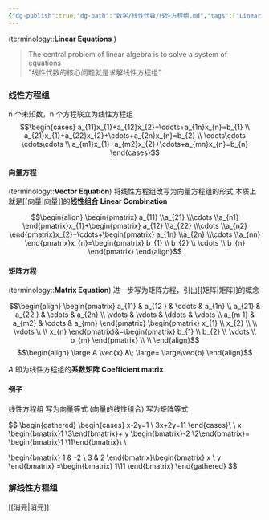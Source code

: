 ```yaml
---
{"dg-publish":true,"dg-path":"数学/线性代数/线性方程组.md","tags":["Linear","Equation"],"Level":1,"permalink":"/数学/线性代数/线性方程组/","dgPassFrontmatter":true,"noteIcon":"","created":"2024-05-21T15:20:28.621+08:00","updated":"2024-09-19T14:44:00.455+08:00"}
---
```


 (terminology::**Linear Equations** )

>The central problem of linear algebra is to solve a system of equations  
>"线性代数的核心问题就是求解线性方程组"

### 线性方程组
n 个未知数，n 个方程联立为线性方程组
$$\begin{cases}
a_{11}x_{1}+a_{12}x_{2}+\cdots+a_{1n}x_{n}=b_{1} \\
a_{21}x_{1}+a_{22}x_{2}+\cdots+a_{2n}x_{n}=b_{2} \\ 
 \cdots\cdots \cdots\cdots \\
a_{m1}x_{1}+a_{m2}x_{2}+\cdots+a_{mn}x_{n}=b_{n}
\end{cases}$$

#### 向量方程
(terminology::**Vector Equation**)
将线性方程组改写为向量方程组的形式
本质上就是[[向量\|向量]]的**线性组合**  **Linear Combination**

$$\begin{align}
\begin{pmatrix}
a_{11} \\a_{21} \\\cdots \\a_{n1}
\end{pmatrix}x_{1}+\begin{pmatrix}
a_{12} \\a_{22} \\\cdots \\a_{n2}
\end{pmatrix}x_{2}+\cdots+\begin{pmatrix}
a_{1n} \\a_{2n} \\\cdots \\a_{nn}
\end{pmatrix}x_{n}=\begin{pmatrix}
b_{1} \\
b_{2} \\
\cdots \\
b_{n}
\end{pmatrix}
\end{align}$$


#### 矩阵方程
(terminology::**Matrix Equation**)
进一步写为矩阵方程，引出[[矩阵\|矩阵]]的概念

$$\begin{align}
\begin{pmatrix}
a_{11} & a_{12 } & \cdots & a_{1n} \\
a_{21} & a_{22 } & \cdots & a_{2n} \\
\vdots  &  \vdots  & \ddots  & \vdots \\
a_{m 1} & a_{m2} & \cdots  & a_{mn}
\end{pmatrix} 
\begin{pmatrix}
x_{1} \\
x_{2} \\ \\
\vdots \\ \\
x_{n}
\end{pmatrix}&=\begin{pmatrix}
b_{1} \\
b_{2} \\
\vdots \\
b_{m}
\end{pmatrix} \\ \\
\end{align}$$
$$\begin{align}
\large  A \vec{x} &\; \large= \large\vec{b}
\end{align}$$

$A$ 即为线性方程组的**系数矩阵**  **Coefficient matrix**

#### 例子
线性方程组
写为向量等式 (向量的线性组合)
写为矩阵等式

$$
\begin{gathered}
\begin{cases}
x-2y=1 \\
3x+2y=11
\end{cases}\\ \\
x \begin{bmatrix}1 \\3\end{bmatrix}+
y \begin{bmatrix}-2 \\2\end{bmatrix}= \begin{bmatrix}1 \\11\end{bmatrix}\\ \\

\begin{bmatrix}
1 & -2 \\
3 & 2
\end{bmatrix}\begin{bmatrix}
x \\ y
\end{bmatrix} =\begin{bmatrix}
1\\11
\end{bmatrix}
\end{gathered}
$$

### 解线性方程组
[[消元\|消元]]

